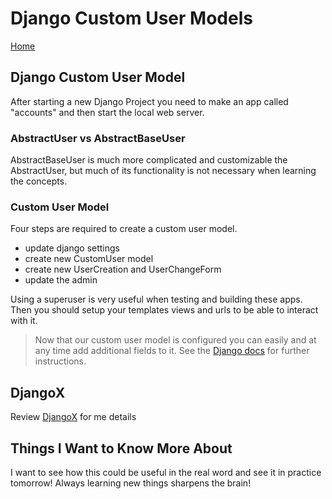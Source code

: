 # Django Custom User Models

[Home](../index.md)

## Django Custom User Model

After starting a new Django Project you need to make an app called "accounts" and then start the local web server.

### AbstractUser vs AbstractBaseUser

AbstractBaseUser is much more complicated and customizable the AbstractUser, but much of its functionality is not necessary when learning the concepts.

### Custom User Model

Four steps are required to create a custom user model.

- update django settings
- create new CustomUser model
- create new UserCreation and UserChangeForm
- update the admin

Using a superuser is very useful when testing and building these apps. Then you should setup your templates views and urls to be able to interact with it.

> Now that our custom user model is configured you can easily and at any time add additional fields to it. See the [Django docs](https://docs.djangoproject.com/en/4.0/topics/auth/customizing/) for further instructions.

## DjangoX

Review [DjangoX](https://github.com/wsvincent/djangox) for me details

## Things I Want to Know More About

I want to see how this could be useful in the real word and see it in practice tomorrow! Always learning new things sharpens the brain!
